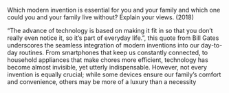 Which modern invention is essential for you and your family and which one could you and your family live without? Explain your views. (2018)

“The advance of technology is based on making it fit in so that you don’t really even notice it, so it’s part of everyday life.”, this quote from Bill Gates underscores the seamless integration of modern inventions into our day-to-day routines. From smartphones that keep us constantly connected, to household appliances that make chores more efficient, technology has become almost invisible, yet utterly indispensable. However, not every invention is equally crucial; while some devices ensure our family’s comfort and convenience, others may be more of a luxury than a necessity
 

